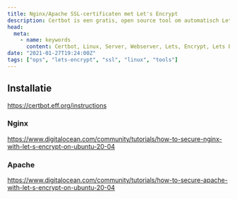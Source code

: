 ```yaml
---
title: Nginx/Apache SSL-certificaten met Let's Encrypt
description: Certbot is een gratis, open source tool om automatisch Let's Encrypt-certificaten te gebruiken op handmatig beheerde websites om HTTPS te activeren.
head:
  meta:
    - name: keywords
      content: Certbot, Linux, Server, Webserver, Lets, Encrypt, Lets Encrypt, Let's Encrypt, HTTPS, Gratis, SSL, Certificaat, Nginx, Apache, Steff, Beckers, Blog
date: "2021-01-27T19:24:00Z"
tags: ["ops", "lets-encrypt", "ssl", "linux", "tools"]
---
```


## Installatie

https://certbot.eff.org/instructions

### Nginx

https://www.digitalocean.com/community/tutorials/how-to-secure-nginx-with-let-s-encrypt-on-ubuntu-20-04

### Apache

https://www.digitalocean.com/community/tutorials/how-to-secure-apache-with-let-s-encrypt-on-ubuntu-20-04
